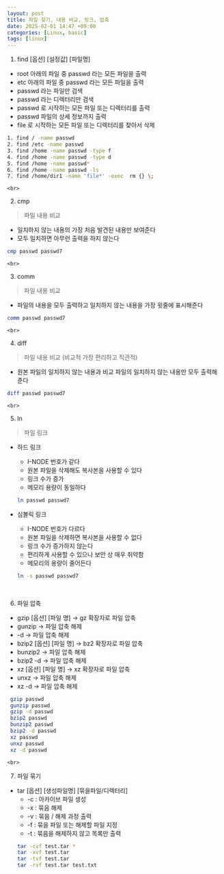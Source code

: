 ```yaml
---
layout: post
title: 파일 찾기, 내용 비교, 링크, 압축
date: 2025-02-01 14:47 +09:00
categories: [Linux, basic]
tags: [linux]     
---
```


1. find [옵션] [설정값] [파일명]
- root 아래의 파일 중 passwd 라는 모든 파일을 출력
- etc 아래의 파일 중 passwd 라는 모든 파일을 출력
- passwd 라는 파일만 검색
- passwd 라는 디렉터리만 검색
- passwd 로 시작하는 모든 파일 또는 디렉터리를 출력
- passwd 파일의 상세 정보까지 출력
- file 로 시작하는 모든 파일 또는 디렉터리를 찾아서 삭제

```bash
1. find / -name passwd
2. find /etc -name passwd
3. find /home -name passwd -type f
4. find /home -name passwd -type d
5. find /home -name passwd* 
6. find /home -name passwd -ls
7. find /home/dir1 -name 'file*' -exec  rm {} \;
```

    <br>
2. cmp
> 파일 내용 비교

- 일치하지 않는 내용의 가장 처음 발견된 내용만 보여준다
- 모두 일치하면 아무런 출력을 하지 않는다
```bash
cmp passwd passwd7
```

    <br>
3. comm
> 파일 내용 비교

- 파일의 내용을 모두 출력하고 일치하지 않는 내용을 가장 윗줄에 표시해준다
```bash
comm passwd passwd7
```

    <br>
4. diff
> 파일 내용 비교 (비교적 가장 편리하고 직관적)

- 원본 파일의 일치하지 않는 내용과 비교 파일의 일치하지 않는 내용만 모두 출력해준다
```bash
diff passwd passwd7
```

    <br>
5. ln
> 파일 링크

- 하드 링크
    - I-NODE 번호가 같다
    - 원본 파일을 삭제해도 복사본을 사용할 수 있다
    - 링크 수가 증가
    - 메모리 용량이 동일하다
    ```bash
    ln passwd passwd7
    ```
- 심볼릭 링크
    - I-NODE 번호가 다르다
    - 원본 파일을 삭제하면 복사본을 사용할 수 없다
    - 링크 수가 증가하지 않는다
    - 편리하게 사용할 수 있으나 보안 상 매우 취약함
    - 메모리의 용량이 줄어든다
    ```bash
    ln -s passwd passwd7
    ```

    <br>
6. 파일 압축
- gzip [옵션] [파일 명] → gz 확장자로 파일 압축
- gunzip → 파일 압축 해제
- -d → 파일 압축 해제
- bzip2 [옵션] [파일 명] → bz2 확장자로 파일 압축
- bunzip2 → 파일 압축 해제
- bzip2 -d → 파일 압축 해제
- xz [옵션] [파일 명] → xz 확장자로 파일 압축
- unxz → 파일 압축 해제
- xz -d → 파일 압축 해제
```bash
 gzip passwd
 gunzip passwd
 gzip -d passwd
 bzip2 passwd
 bunzip2 passwd
 bzip2 -d passwd
 xz passwd
 unxz passwd
 xz -d passwd
 ```

    <br>
7. 파일 묶기
- tar [옵션] [생성파일명] [묶을파일/디렉터리]
    - -c : 아카이브 파일 생성
    - -x : 묶음 해제
    - -v : 묶음 / 해제 과정 출력
    - -f : 묶을 파일 또는 해제할 파일 지정
    - -t : 묶음을 해제하지 않고 목록만 출력
    ```bash
    tar -cvf test.tar *
    tar -xvf test.tar
    tar -tvf test.tar
    tar -rvf test.tar test.txt
    ```